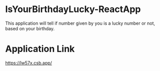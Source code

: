 # IsYourBirthdayLucky-ReactApp
  
  This application will tell if number given by you is a lucky number or not, based on your birthday.
  
 # Application Link
   https://lw57x.csb.app/
  
